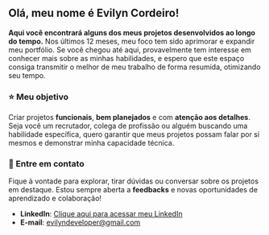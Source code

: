 ## Olá, meu nome é Evilyn Cordeiro!

**Aqui você encontrará alguns dos meus projetos desenvolvidos ao longo do tempo.** Nos últimos 12 meses, meu foco tem sido aprimorar e expandir meu portfólio. Se você chegou até aqui, provavelmente tem interesse em conhecer mais sobre as minhas habilidades, e espero que este espaço consiga transmitir o melhor de meu trabalho de forma resumida, otimizando seu tempo.

### ⭐ Meu objetivo

Criar projetos **funcionais**, **bem planejados** e com **atenção aos detalhes**. Seja você um recrutador, colega de profissão ou alguém buscando uma habilidade específica, quero garantir que meus projetos possam falar por si mesmos e demonstrar minha capacidade técnica.

### 📢 Entre em contato

Fique à vontade para explorar, tirar dúvidas ou conversar sobre os projetos em destaque. Estou sempre aberta a **feedbacks** e novas oportunidades de aprendizado e colaboração!

- **LinkedIn**: [Clique aqui para acessar meu LinkedIn](https://www.linkedin.com/in/evilyn-profiledev)
- **E-mail**: [evilyndeveloper@gmail.com](mailto:evilyndeveloper@gmail.com)
